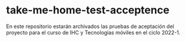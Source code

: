 # take-me-home-test-acceptence
En este repositorio estarán archivados las pruebas de aceptación del proyecto para el curso de IHC y Tecnologías móviles en el ciclo 2022-1.
